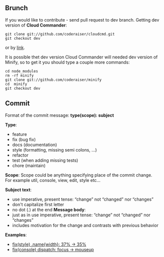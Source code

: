 Brunch
---------------
If you would like to contribute - send pull request to dev branch.
Getting dev version of **Cloud Commander**:

    git clone git://github.com/coderaiser/cloudcmd.git
    git checkout dev

or by [link](https://github.com/coderaiser/cloudcmd/tree/dev "Dev version").

It is possible thet dev version Cloud Commander will needed dev version of Minify,
so to get it you should type a couple more commands:

    cd node_modules
    rm -rf minify
    git clone git://github.com/coderaiser/minify
    cd  minify
    git checkout dev

Commit
---------------
Format of the commit message: **type(scope): subject**

**Type**:
- feature
- fix (bug fix)
- docs (documentation)
- style (formatting, missing semi colons, …)
- refactor
- test (when adding missing tests)
- chore (maintain)

**Scope**:
Scope could be anything specifying place of the commit change.
For example util, console, view, edit, style etc...

**Subject text**:
- use imperative, present tense: “change” not “changed” nor “changes”
- don't capitalize first letter
- no dot (.) at the end
**Message body**:
- just as in <subject> use imperative, present tense: “change” not “changed” nor “changes”
- includes motivation for the change and contrasts with previous behavior

**Examples**:
- [fix(style) .name{width}: 37% -> 35%](https://github.com/coderaiser/cloudcmd/commit/94b0642e3990c17b3a0ee3efeb75f343e1e7c050)
- [fix(console) dispatch: focus -> mouseup](https://github.com/coderaiser/cloudcmd/commit/f41ec5058d1411e86a881f8e8077e0572e0409ec)
